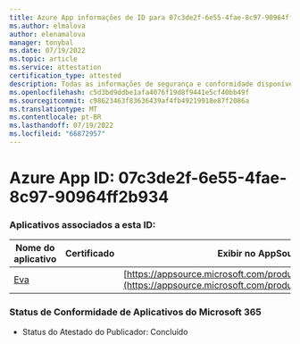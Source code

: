 ```yaml
---
title: Azure App informações de ID para 07c3de2f-6e55-4fae-8c97-90964ff2b934
ms.author: elmalova
author: elenamalova
manager: tonybal
ms.date: 07/19/2022
ms.topic: article
ms.service: attestation
certification_type: attested
description: Todas as informações de segurança e conformidade disponíveis para 07c3de2f-6e55-4fae-8c97-90964ff2b934.
ms.openlocfilehash: c5d3bd9ddbe1afa4076f19d8f9441e5cf40bb49f
ms.sourcegitcommit: c98623463f83636439af4fb49219918e87f2086a
ms.translationtype: MT
ms.contentlocale: pt-BR
ms.lasthandoff: 07/19/2022
ms.locfileid: "66872957"
---
```

# <a name="azure-app-id-07c3de2f-6e55-4fae-8c97-90964ff2b934"></a>Azure App ID: 07c3de2f-6e55-4fae-8c97-90964ff2b934


### <a name="apps-associated-with-this-id"></a>Aplicativos associados a esta ID:
| **Nome do aplicativo** | **Certificado** | **Exibir no AppSource** |
|--------------|---------------|-----------------------|
| [Eva](../forward/WA200004345.md) |  | [https://appsource.microsoft.com/product/office/WA200004345](https://appsource.microsoft.com/product/office/WA200004345) |

### <a name="microsoft-365-app-compliance-status"></a>Status de Conformidade de Aplicativos do Microsoft 365
- Status do Atestado do Publicador: Concluído
